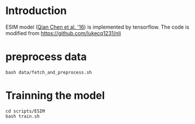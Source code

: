 # Introduction
ESIM model
([Qian Chen et al. '16](https://arxiv.org/pdf/1609.06038v3.pdf)) 
is implemented by tensorflow.
The code is modified from https://github.com/lukecq1231/nli

# preprocess data
``` shell
bash data/fetch_and_preprocess.sh
```


# Trainning the model 
``` shell
cd scripts/ESIM
bash train.sh
```
